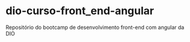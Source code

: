 # dio-curso-front_end-angular
Repositório do bootcamp de  desenvolvimento front-end com angular da DIO
